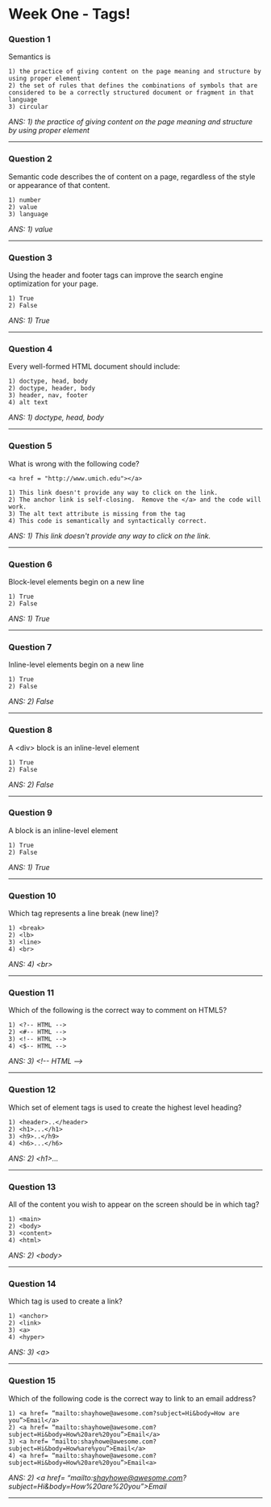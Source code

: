 # Week One - Tags!

### Question 1
Semantics is

    1) the practice of giving content on the page meaning and structure by using proper element
    2) the set of rules that defines the combinations of symbols that are considered to be a correctly structured document or fragment in that language
    3) circular
    
_ANS: 1) the practice of giving content on the page meaning and structure by using proper element_<hr>

### Question 2
Semantic code describes the  of content on a page, regardless of the style or appearance of that content.

    1) number
    2) value
    3) language
 
_ANS: 1) value_<hr>

### Question 3
Using the header and footer tags can improve the search engine optimization for your page.

    1) True
    2) False
    
_ANS: 1) True_<hr>

### Question 4
Every well-formed HTML document should include:

    1) doctype, head, body
    2) doctype, header, body
    3) header, nav, footer
    4) alt text

_ANS: 1) doctype, head, body_<hr>

### Question 5
What is wrong with the following code?

```<a href = "http://www.umich.edu"></a>```

    1) This link doesn't provide any way to click on the link.
    2) The anchor link is self-closing.  Remove the </a> and the code will work.
    3) The alt text attribute is missing from the tag
    4) This code is semantically and syntactically correct.
   
_ANS: 1) This link doesn't provide any way to click on the link._<hr>

### Question 6
Block-level elements begin on a new line

    1) True
    2) False
    
_ANS: 1) True_<hr>

### Question 7
Inline-level elements begin on a new line

    1) True
    2) False
    
_ANS: 2) False_<hr>

### Question 8
A \<div> block is an inline-level element

    1) True
    2) False

_ANS: 2) False_<hr>

### Question 9
A <span> block is an inline-level element

    1) True
    2) False

_ANS: 1) True_<hr>

### Question 10
Which tag represents a line break (new line)?

    1) <break>
    2) <lb>
    3) <line>
    4) <br>

_ANS: 4) \<br>_<hr>

### Question 11
Which of the following is the correct way to comment on HTML5?

    1) <?-- HTML -->
    2) <#-- HTML -->
    3) <!-- HTML -->
    4) <$-- HTML -->

_ANS: 3) \<!-- HTML -->_<hr>

### Question 12
Which set of element tags is used to create the highest level heading?

    1) <header>..</header>
    2) <h1>...</h1>
    3) <h9>..</h9>
    4) <h6>...</h6>

_ANS: 2) \<h1>...</h1>_<hr>

### Question 13
All of the content you wish to appear on the screen should be in which tag?

    1) <main>
    2) <body>
    3) <content>
    4) <html>

_ANS: 2) \<body>_<hr>

### Question 14
Which tag is used to create a link?

    1) <anchor>
    2) <link>
    3) <a>
    4) <hyper>

_ANS: 3) \<a>_<hr>

### Question 15
Which of the following code is the correct way to link to an email address?

    1) <a href= “mailto:shayhowe@awesome.com?subject=Hi&body=How are you”>Email</a>
    2) <a href= “mailto:shayhowe@awesome.com?subject=Hi&body=How%20are%20you”>Email</a>
    3) <a href= “mailto:shayhowe@awesome.com?subject=Hi&body=How%are%you”>Email</a>
    4) <a href= “mailto:shayhowe@awesome.com?subject=Hi&body=How%20are%20you”>Email<a>

_ANS: 2) \<a href= “mailto:shayhowe@awesome.com?subject=Hi&body=How%20are%20you”>Email</a>_<hr>

